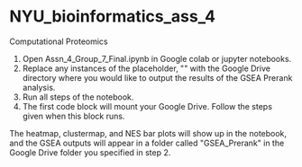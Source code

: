 # NYU_bioinformatics_ass_4
Computational Proteomics

1. Open Assn_4_Group_7_Final.ipynb in Google colab or jupyter notebooks.
2. Replace any instances of the placeholder, "<INSERT PERSONAL GOOGLE DRIVE DIRECTORY>" with the Google Drive directory where you would like to output the results of the GSEA Prerank analysis.
3. Run all steps of the notebook.
4. The first code block will mount your Google Drive. Follow the steps given when this block runs.
  
The heatmap, clustermap, and NES bar plots will show up in the notebook, and the GSEA outputs will appear in a folder called "GSEA_Prerank" in the Google Drive folder you specified in step 2.
